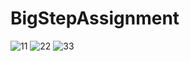 # BigStepAssignment

![11](https://user-images.githubusercontent.com/40773012/126030152-4ab75c94-6a1b-493c-8164-fa7c72785d2f.jpeg)
![22](https://user-images.githubusercontent.com/40773012/126030161-544931e4-e760-43fa-b0e4-510183fdfa6e.jpeg)
![33](https://user-images.githubusercontent.com/40773012/126030162-071a29fc-2d1d-4b83-8519-5d20e5a8fefc.jpeg)
